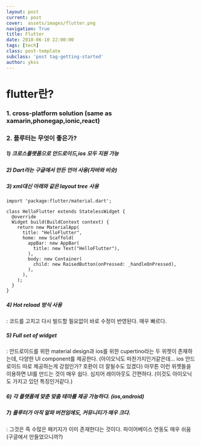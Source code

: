 ```yaml
---
layout: post
current: post
cover:  assets/images/flutter.png
navigation: True
title: Flutter
date: 2018-06-10 22:00:00
tags: [tech]
class: post-template
subclass: 'post tag-getting-started'
author: ykss
---
```


# flutter란?

### 1. cross-platform solution (same as xamarin,phonegap,ionic,react)

### 2. 플루터는 무엇이 좋은가?

##### 1) 크로스플랫폼으로 안드로이드,ios 모두 지원 가능
##### 2) Dart라는 구글에서 만든 언어 사용(자바와 비슷)
##### 3) xml대신 아래와 같은 layout tree 사용

    import 'package:flutter/material.dart';

    class HelloFlutter extends StatelessWidget {
      @override
      Widget build(BuildContext context) {
        return new MaterialApp(
          title: "HelloFlutter",
          home: new Scaffold(
            appBar: new AppBar(
              title: new Text("HelloFlutter"),
            ),
            body: new Container(
              child: new RaisedButton(onPressed: _handleOnPressed),
            ),
          ),
        );
      }
    }

##### 4) Hot reload 방식 사용
: 코드를 고치고 다시 빌드할 필요없이 바로 수정이 반영된다. 매우 빠르다.

##### 5) Full set of widget
: 안드로이드를 위한 material design과 ios를 위한 cupertino라는 두 위젯이 존재하는데, 다양한 UI component를 제공한다. (아이오닉도 마찬가지인거같은데... ios 안드로이드 따로 제공하는게 강점인가? 호환이 더 잘될수도 있겠다)
아무튼 이런 위젯들을 이용하면 UI를 만드는 것이 매우 쉽다. 심지어 레이아웃도 간편하다. (이것도 아이오닉도 가지고 있던 특징인거같다.)

##### 6) 각 플랫폼에 맞춘 맞춤 테마를 제공 가능하다. (ios,android)

##### 7) 플루터가 아직 알파 버전임에도, 커뮤니티가 매우 크다. 

: 그것은 즉 수많은 패키지가 이미 존재한다는 것이다. 파이어베이스 연동도 매우 쉬움(구글에서 만들었으니까?)

